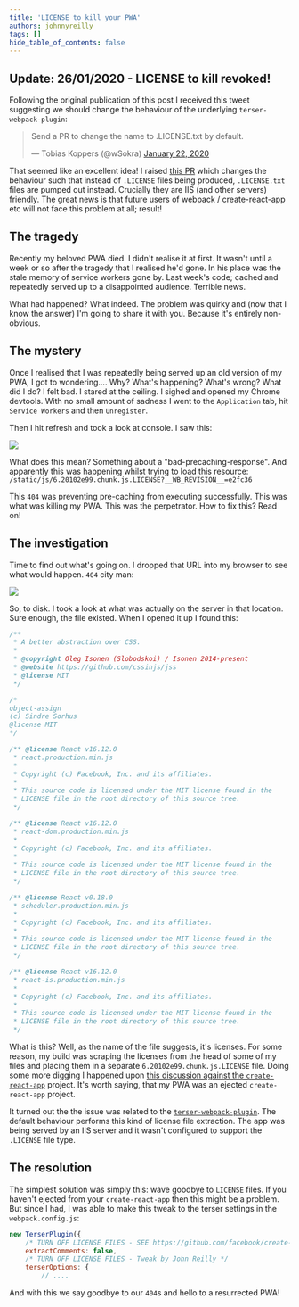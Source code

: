 ```yaml
---
title: 'LICENSE to kill your PWA'
authors: johnnyreilly
tags: []
hide_table_of_contents: false
---
```


## Update: 26/01/2020 - LICENSE to kill revoked!

Following the original publication of this post I received this tweet suggesting we should change the behaviour of the underlying `terser-webpack-plugin`:

> Send a PR to change the name to .LICENSE.txt by default.
>
> — Tobias Koppers (@wSokra) [January 22, 2020](https://twitter.com/wSokra/status/1220069497660411904?ref_src=twsrc%5Etfw)

<script async="" src="https://platform.twitter.com/widgets.js" charSet="utf-8"></script>

That seemed like an excellent idea! I raised [this PR](https://github.com/webpack-contrib/terser-webpack-plugin/pull/210) which changes the behaviour such that instead of `.LICENSE` files being produced, `.LICENSE.txt` files are pumped out instead. Crucially they are IIS (and other servers) friendly. The great news is that future users of webpack / create-react-app etc will not face this problem at all; result!

## The tragedy

Recently my beloved PWA died. I didn't realise it at first. It wasn't until a week or so after the tragedy that I realised he'd gone. In his place was the stale memory of service workers gone by. Last week's code; cached and repeatedly served up to a disappointed audience. Terrible news.

What had happened? What indeed. The problem was quirky and (now that I know the answer) I'm going to share it with you. Because it's entirely non-obvious.

## The mystery

Once I realised that I was repeatedly being served up an old version of my PWA, I got to wondering.... Why? What's happening? What's wrong? What did I do? I felt bad. I stared at the ceiling. I sighed and opened my Chrome devtools. With no small amount of sadness I went to the `Application` tab, hit `Service Workers` and then `Unregister`.

Then I hit refresh and took a look at console. I saw this:

![](../static/blog/2020-01-21-license-to-kill-your-pwa/LICENSE%2Bcannot%2Bbe%2Bcached.png)

What does this mean? Something about a "bad-precaching-response". And apparently this was happening whilst trying to load this resource: `/static/js/6.20102e99.chunk.js.LICENSE?__WB_REVISION__=e2fc36`

This `404` was preventing pre-caching from executing successfully. This was what was killing my PWA. This was the perpetrator. How to fix this? Read on!

## The investigation

Time to find out what's going on. I dropped that URL into my browser to see what would happen. `404` city man:

![](../static/blog/2020-01-21-license-to-kill-your-pwa/LICENSE%2Bfile%2Bscrewing%2Bme%2Bover.png)

So, to disk. I took a look at what was actually on the server in that location. Sure enough, the file existed. When I opened it up I found this:

```js
/**
 * A better abstraction over CSS.
 *
 * @copyright Oleg Isonen (Slobodskoi) / Isonen 2014-present
 * @website https://github.com/cssinjs/jss
 * @license MIT
 */

/*
object-assign
(c) Sindre Sorhus
@license MIT
*/

/** @license React v16.12.0
 * react.production.min.js
 *
 * Copyright (c) Facebook, Inc. and its affiliates.
 *
 * This source code is licensed under the MIT license found in the
 * LICENSE file in the root directory of this source tree.
 */

/** @license React v16.12.0
 * react-dom.production.min.js
 *
 * Copyright (c) Facebook, Inc. and its affiliates.
 *
 * This source code is licensed under the MIT license found in the
 * LICENSE file in the root directory of this source tree.
 */

/** @license React v0.18.0
 * scheduler.production.min.js
 *
 * Copyright (c) Facebook, Inc. and its affiliates.
 *
 * This source code is licensed under the MIT license found in the
 * LICENSE file in the root directory of this source tree.
 */

/** @license React v16.12.0
 * react-is.production.min.js
 *
 * Copyright (c) Facebook, Inc. and its affiliates.
 *
 * This source code is licensed under the MIT license found in the
 * LICENSE file in the root directory of this source tree.
 */
```

What is this? Well, as the name of the file suggests, it's licenses. For some reason, my build was scraping the licenses from the head of some of my files and placing them in a separate `6.20102e99.chunk.js.LICENSE` file. Doing some more digging I happened upon [this discussion against the `create-react-app`](https://github.com/facebook/create-react-app/issues/6441) project. It's worth saying, that my PWA was an ejected `create-react-app` project.

It turned out the the issue was related to the [`terser-webpack-plugin`](https://github.com/webpack-contrib/terser-webpack-plugin). The default behaviour performs this kind of license file extraction. The app was being served by an IIS server and it wasn't configured to support the `.LICENSE` file type.

## The resolution

The simplest solution was simply this: wave goodbye to `LICENSE` files. If you haven't ejected from your `create-react-app` then this might be a problem. But since I had, I was able to make this tweak to the terser settings in the `webpack.config.js`:

```js
new TerserPlugin({
    /* TURN OFF LICENSE FILES - SEE https://github.com/facebook/create-react-app/issues/6441 */
    extractComments: false,
    /* TURN OFF LICENSE FILES - Tweak by John Reilly */
    terserOptions: {
        // ....
```

And with this we say goodbye to our `404`s and hello to a resurrected PWA!
